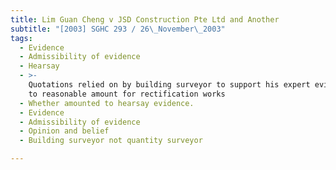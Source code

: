 ```yaml
---
title: Lim Guan Cheng v JSD Construction Pte Ltd and Another
subtitle: "[2003] SGHC 293 / 26\_November\_2003"
tags:
  - Evidence
  - Admissibility of evidence
  - Hearsay
  - >-
    Quotations relied on by building surveyor to support his expert evidence as
    to reasonable amount for rectification works
  - Whether amounted to hearsay evidence.
  - Evidence
  - Admissibility of evidence
  - Opinion and belief
  - Building surveyor not quantity surveyor

---
```


